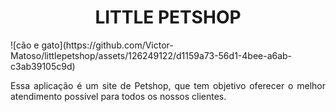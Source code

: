 <h1 align="center"> LITTLE PETSHOP </h1>
![cão e gato](https://github.com/Victor-Matoso/littlepetshop/assets/126249122/d1159a73-56d1-4bee-a6ab-c3ab39105c9d)

<p align="justify"> Essa aplicação é um site de Petshop, que tem objetivo oferecer o melhor atendimento possível para todos os nossos clientes.
 </p>
